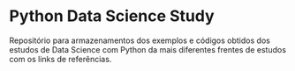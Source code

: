 # Python Data Science Study
Repositório para armazenamentos dos exemplos e códigos obtidos dos estudos de Data Science com Python da mais diferentes frentes de estudos com os links de referências.

